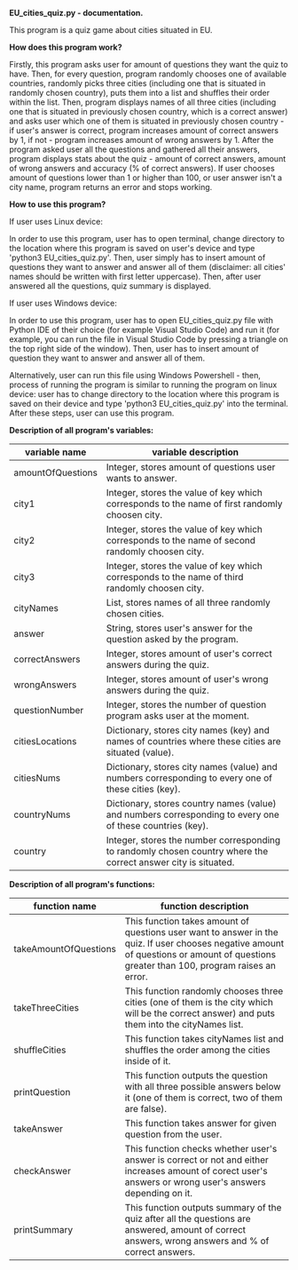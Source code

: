 **EU_cities_quiz.py - documentation.**

This program is a quiz game about cities situated in EU.

**How does this program work?**

Firstly, this program asks user for amount of questions they want the quiz to have. Then, for every question, program randomly chooses one of available countries, randomly picks three cities (including one that is situated in randomly chosen country), puts them into a list and shuffles their order within the list. Then, program displays names of all three cities (including one that is situated in previously chosen country, which is a correct answer) and asks user which one of them is situated in previously chosen country - if user's answer is correct, program increases amount of correct answers by 1, if not - program increases amount of wrong answers by 1. After the program asked user all the questions and gathered all their answers, program displays stats about the quiz - amount of correct answers, amount of wrong answers and accuracy (% of correct answers). If user chooses amount of questions lower than 1 or higher than 100, or user answer isn't a city name, program returns an error and stops working.

**How to use this program?**

If user uses Linux device:

In order to use this program, user has to open terminal, change directory to the location where this program is saved on user's device and type 'python3 EU_cities_quiz.py'. Then, user simply has to insert amount of questions they want to answer and answer all of them (disclaimer: all cities' names should be written with first letter uppercase). Then, after user answered all the questions, quiz summary is displayed.

If user uses Windows device:

In order to use this program, user has to open EU_cities_quiz.py file with Python IDE of their choice (for example Visual Studio Code) and run it (for example, you can run the file in Visual Studio Code by pressing a triangle on the top right side of the window). Then, user has to insert amount of question they want to answer and answer all of them.

Alternatively, user can run this file using Windows Powershell - then, process of running the program is similar to running the program on linux device: user has to change directory to the location where this program is saved on their device and type 'python3 EU_cities_quiz.py' into the terminal. After these steps, user can use this program.

**Description of all program's variables:**

| variable name | variable description |
| ------------- | -------------------- |
| amountOfQuestions | Integer, stores amount of questions user wants to answer. |
| city1 | Integer, stores the value of key which corresponds to the name of first randomly choosen city. |
| city2 | Integer, stores the value of key which corresponds to the name of second randomly choosen city. |
| city3 | Integer, stores the value of key which corresponds to the name of third randomly choosen city. |
| cityNames | List, stores names of all three randomly chosen cities. |
| answer | String, stores user's answer for the question asked by the program. |
| correctAnswers | Integer, stores amount of user's correct answers during the quiz. |
| wrongAnswers | Integer, stores amount of user's wrong answers during the quiz. |
| questionNumber | Integer, stores the number of question program asks user at the moment. |
| citiesLocations | Dictionary, stores city names (key) and names of countries where these cities are situated (value). |
| citiesNums | Dictionary, stores city names (value) and numbers corresponding to every one of these cities (key). |
| countryNums | Dictionary, stores country names (value) and numbers corresponding to every one of these countries (key). |
| country | Integer, stores the number corresponding to randomly chosen country where the correct answer city is situated. |

**Description of all program's functions:**

| function name | function description |
| ------------- | -------------------- |
| takeAmountOfQuestions | This function takes amount of questions user want to answer in the quiz. If user chooses negative amount of questions or amount of questions greater than 100, program raises an error. |
| takeThreeCities | This function randomly chooses three cities (one of them is the city which will be the correct answer) and puts them into the cityNames list. |
| shuffleCities | This function takes cityNames list and shuffles the order among the cities inside of it. |
| printQuestion | This function outputs the question with all three possible answers below it (one of them is correct, two of them are false). |
| takeAnswer | This function takes answer for given question from the user. |
| checkAnswer | This function checks whether user's answer is correct or not and either increases amount of corect user's answers or wrong user's answers depending on it. |
| printSummary | This function outputs summary of the quiz after all the questions are answered, amount of correct answers, wrong answers and % of correct answers. |